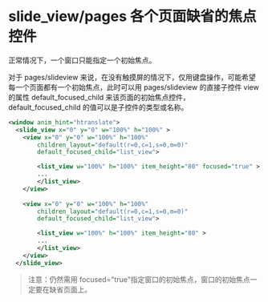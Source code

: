 # slide_view/pages 各个页面缺省的焦点控件

正常情况下，一个窗口只能指定一个初始焦点。

对于 pages/slideview 来说，在没有触摸屏的情况下，仅用键盘操作，可能希望每一个页面都有一个初始焦点，此时可以用 pages/slideview 的直接子控件 view 的属性 default\_focused\_child 来该页面的初始焦点控件，default\_focused\_child 的值可以是子控件的类型或名称。

```xml
<window anim_hint="htranslate">
  <slide_view x="0" y="0" w="100%" h="100%" >
    <view x="0" y="0" w="100%" h="100%" 
        children_layout="default(r=0,c=1,s=0,m=0)"
        default_focused_child="list_view">

        <list_view w="100%" h="100%" item_height="80" focused="true" >
        ...
        </list_view>
    </view>
    
    <view x="0" y="0" w="100%" h="100%" 
        children_layout="default(r=0,c=1,s=0,m=0)"
        default_focused_child="list_view">

        <list_view w="100%" h="100%" item_height="80" >
        ...
        </list_view>
    </view>
  </slide_view>
```

> 注意：仍然需用 focused="true"指定窗口的初始焦点，窗口的初始焦点一定要在缺省页面上。 